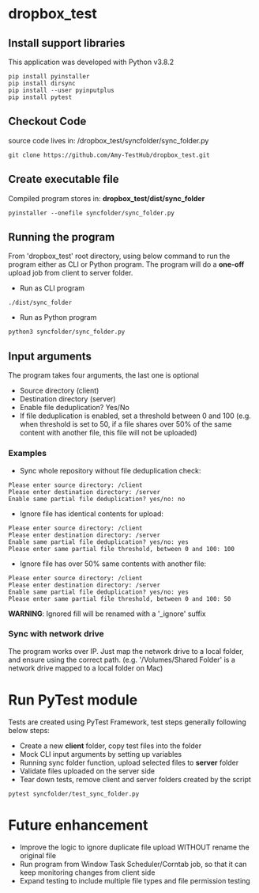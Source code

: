 # dropbox_test

## Install support libraries
This application was developed with Python v3.8.2
```
pip install pyinstaller
pip install dirsync
pip install --user pyinputplus
pip install pytest
```

## Checkout Code
source code lives in: /dropbox_test/syncfolder/sync_folder.py
```
git clone https://github.com/Amy-TestHub/dropbox_test.git
```

## Create executable file
Compiled program stores in: **dropbox_test/dist/sync_folder**
```
pyinstaller --onefile syncfolder/sync_folder.py
```

## Running the program
From 'dropbox_test' root directory, using below command to run the program either as CLI or Python program. The program will do a **one-off** upload job from client to server folder.
- Run as CLI program
```
./dist/sync_folder
```
- Run as Python program
```
python3 syncfolder/sync_folder.py
```

## Input arguments
The program takes four arguments, the last one is optional
- Source directory (client)
- Destination directory (server)
- Enable file deduplication? Yes/No
- If file deduplication is enabled, set a threshold between 0 and 100 (e.g. when threshold is set to 50, if a file shares over 50% of the same content with another file, this file will not be uploaded)

### Examples
- Sync whole repository without file deduplication check: 
```
Please enter source directory: /client
Please enter destination directory: /server
Enable same partial file deduplication? yes/no: no
```
- Ignore file has identical contents for upload: 
```
Please enter source directory: /client
Please enter destination directory: /server
Enable same partial file deduplication? yes/no: yes
Please enter same partial file threshold, between 0 and 100: 100
```
- Ignore file has over 50% same contents with another file:
```
Please enter source directory: /client
Please enter destination directory: /server
Enable same partial file deduplication? yes/no: yes
Please enter same partial file threshold, between 0 and 100: 50
```
**WARNING**: Ignored fill will be renamed with a '_ignore' suffix

### Sync with network drive
The program works over IP. Just map the network drive to a local folder, and ensure using the correct path. (e.g. '/Volumes/Shared Folder' is a network drive mapped to a local folder on Mac)

# Run PyTest module
Tests are created using PyTest Framework, test steps generally following below steps:
- Create a new **client** folder, copy test files into the folder
- Mock CLI input arguments by setting up variables
- Running sync folder function, upload selected files to **server** folder
- Validate files uploaded on the server side
- Tear down tests, remove client and server folders created by the script
```
pytest syncfolder/test_sync_folder.py
```

# Future enhancement
- Improve the logic to ignore duplicate file upload WITHOUT rename the original file
- Run program from Window Task Scheduler/Corntab job, so that it can keep monitoring changes from client side
- Expand testing to include multiple file types and file permission testing